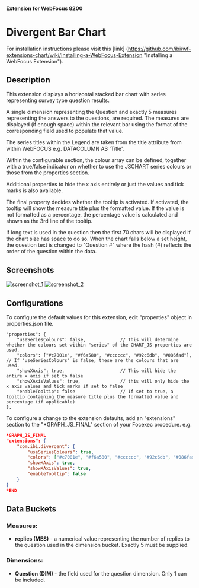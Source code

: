 #### Extension for WebFocus 8200
# Divergent Bar Chart
For installation instructions please visit this [link] (https://github.com/ibi/wf-extensions-chart/wiki/Installing-a-WebFocus-Extension "Installing a WebFocus Extension").
## Description
This extension displays a horizontal stacked bar chart with series representing survey type question results.

A single dimension representing the Question and exactly 5 measures representing the answers to the questions, are required. The measures are displayed (if enough space) within the relevant bar using the format of the corresponding field used to populate that value.

The series titles within the Legend are taken from the title attribute from within WebFOCUS e.g. DATACOLUMN AS 'Title'.

Within the configurable section, the colour array can be defined, together with a true/false indicator on whether to use the JSCHART series colours or those from the properties section.

Additional properties to hide the x axis entirely or just the values and tick marks is also available.

The final property decides whether the tooltip is activated. If activated, the tooltip will show the measure title plus the formatted value. If the value is not formatted as a percentage, the percentage value is calculated and shown as the 3rd line of the tooltip.

If long text is used in the question then the first 70 chars will be displayed if the chart size has space to do so. When the chart falls below a set height, the question text is changed to "Question #" where the hash (#) reflects the order of the question within the data.


## Screenshots
![screenshot_1](https://github.com/ibi/wf-extensions-chart/blob/master/com.ibi.divergent/screenshots/1.png)
![screenshot_2](https://github.com/ibi/wf-extensions-chart/blob/master/com.ibi.divergent/screenshots/2.png)
## Configurations
To configure the default values for this extension, edit "properties" object in properties.json file.
	
	"properties": {
        "useSeriesColours": false,             // This will determine whether the colours set within "series" of the CHART_JS properties are used.
        "colors": ["#c7001e", "#f6a580", "#cccccc", "#92c6db", "#086fad"], // If "useSeriesColours" is false, these are the colours that are used.
        "showXAxis": true,                     // This will hide the entire x axis if set to false
        "showXAxisValues": true,               // this will only hide the x axis values and tick marks if set to false
        "enableTooltip": false                 // If set to true, a tooltip containing the measure title plus the formatted value and percentage (if applicable)
	},
	
To configure a change to the extension defaults, add an "extensions" section to the "*GRAPH_JS_FINAL" section of your Focexec procedure. e.g.

```json
*GRAPH_JS_FINAL
"extensions": {
	"com.ibi.divergent": {
        "useSeriesColours": true,
        "colors": ["#c7001e", "#f6a580", "#cccccc", "#92c6db", "#086fad"],
        "showXAxis": true,
        "showXAxisValues": true,
        "enableTooltip": false
	}
}
*END
```
## Data Buckets
### Measures:
* **replies (MES)** - a numerical value representing the number of replies to the question used in the dimension bucket. Exactly 5 must be supplied.
### Dimensions:
* **Question (DIM)** - the field used for the question dimension. Only 1 can be included.
